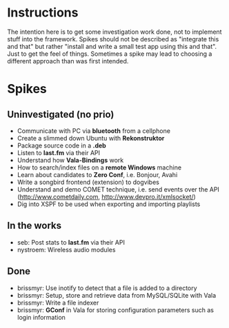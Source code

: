 # Instructions #

The intention here is to get some investigation work done, not to implement stuff into the framework. Spikes should not be described as "integrate this and that" but rather "install and write a small test app using this and that". Just to get the feel of things. Sometimes a spike may lead to choosing a different approach than was first intended.

# Spikes #

## Uninvestigated (no prio) ##

  * Communicate with PC via **bluetooth** from a cellphone
  * Create a slimmed down Ubuntu with **Rekonstruktor**
  * Package source code in a **.deb**
  * Listen to **last.fm** via their API
  * Understand how **Vala-Bindings** work
  * How to search/index files on a **remote Windows** machine
  * Learn about candidates to **Zero Conf**, i.e. Bonjour, Avahi
  * Write a songbird frontend (extension) to dogvibes
  * Understand and demo COMET technique, i.e. send events over the API (http://www.cometdaily.com, http://www.devpro.it/xmlsocket/)
  * Dig into XSPF to be used when exporting and importing playlists

## In the works ##

  * seb: Post stats to **last.fm** via their API
  * nystroem: Wireless audio modules

## Done ##
  * brissmyr: Use inotify to detect that a file is added to a directory
  * brissmyr: Setup, store and retrieve data from MySQL/SQLite with Vala
  * brissmyr: Write a file indexer
  * brissmyr: **GConf** in Vala for storing configuration parameters such as login information